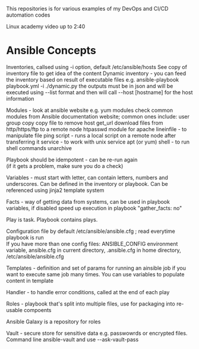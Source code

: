 This repositories is for various examples of my DevOps and CI/CD automation codes

Linux academy video up to 2:40


# Ansible Concepts

Inventories, callsed using -i option, default /etc/ansible/hosts 
See copy of inventory file to get idea of the content 
Dynamic inventory - you can feed the inventory based on result of executable files 
e.g. ansible-playbook playbook.yml -i ./dynamic.py 
the outputs must be in json and will be executed using --list format 
and then will call --host [hostname] for the host information 

Modules - look at ansible website e.g. yum modules 
check common modules from Ansible documentation website; common ones include:
user
group
copy copy file to remove host
get_url download files from http/https/ftp to a remote node
htpasswd module for apache 
lineinfile - to manipulate file
ping 
script - runs a local script on a remote node after transferring it 
service - to work with unix service
apt (or yum)
shell - to run shell commands 
unarchive




Playbook should be idempotent - can be re-run again <br />
(if it gets a problem, make sure you do a check)

Variables - must start with letter, can contain letters, numbers and underscores. Can be defined in the inventory or playbook. Can be referenced using jinja2 template system 

Facts - way of getting data from systems, can be used in playbook variables, if disabled speed up execution in playbook "gather_facts: no" 

Play is task. Playbook contains plays. 

Configuration file by default /etc/ansible/ansible.cfg ; read everytime playbook is run  
If you have more than one config files: ANSIBLE_CONFIG environment variable, ansible.cfg in current directory, .ansible.cfg in home directory, /etc/ansible/ansible.cfg 

Templates - definition and set of params for running an ainsible job if you want to execute same job many times. You can use variables to populate content in template 

Handler - to handle error conditions, called at the end of each play 

Roles - playbook that's split into multiple files, use for packaging into re-usable compoents 

Ansible Galaxy is a repository for roles 

Vault - secure store for sensitive data e.g. passwowrds or encrypted files. Command line ansible-vault and use --ask-vault-pass 
